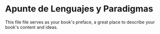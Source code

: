 Apunte de Lenguajes y Paradigmas
=======

This file file serves as your book's preface, a great place to describe your book's content and ideas.
